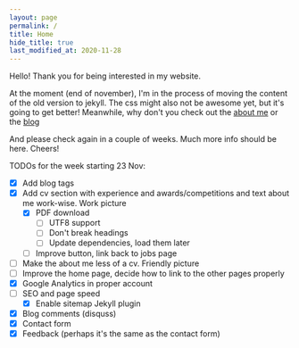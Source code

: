 ```yaml
---
layout: page
permalink: /
title: Home
hide_title: true
last_modified_at: 2020-11-28
---
```


Hello! Thank you for being interested in my website.

At the moment (end of november), I'm in the process of moving the content of the old version to jekyll.
The css might also not be awesome yet, but it's going to get better!
Meanwhile, why don't you check out the [about me](/about-me) or the [blog](/blog)

And please check again in a couple of weeks. Much more info should be here. Cheers!


TODOs for the week starting 23 Nov:

- [x] Add blog tags
- [x] Add cv section with experience and awards/competitions and text about me work-wise. Work picture
    - [x] PDF download
        - [ ] UTF8 support
        - [ ] Don't break headings
        - [ ] Update dependencies, load them later
    - [ ] Improve button, link back to jobs page
- [ ] Make the about me less of a cv. Friendly picture
- [ ] Improve the home page, decide how to link to the other pages properly
- [x] Google Analytics in proper account
- [ ] SEO and page speed
    - [x] Enable sitemap Jekyll plugin
- [x] Blog comments (disquss)
- [x] Contact form
- [x] Feedback (perhaps it's the same as the contact form)
